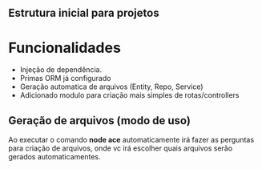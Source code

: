 ## Estrutura inicial para projetos

# Funcionalidades
- Injeção de dependência.
- Primas ORM já configurado
- Geração automatica de arquivos (Entity, Repo, Service)
- Adicionado modulo para criação mais simples de rotas/controllers


## Geração de arquivos (modo de uso)
Ao executar o comando **node ace** automaticamente irá fazer as perguntas para criação de arquivos, onde vc irá escolher quais arquivos serão gerados automaticamentes.
